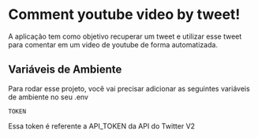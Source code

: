 
# Comment youtube video by tweet!

A aplicação tem como objetivo recuperar um tweet e utilizar esse tweet para comentar em um video de youtube de forma automatizada.
## Variáveis de Ambiente

Para rodar esse projeto, você vai precisar adicionar as seguintes variáveis de ambiente no seu .env

`TOKEN`

Essa token é referente a API_TOKEN da API do Twitter V2


